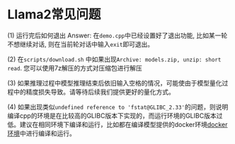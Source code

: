 # Llama2常见问题

(1) 运行完后如何退出
Answer: 在`demo.cpp`中已经设置好了退出功能, 比如某一轮不想继续对话, 则在当前轮对话中输入`exit`即可退出。

(2) 在`scripts/download.sh` 中如果出现`Archive: models.zip, unzip: short read`. 您可以使用7z解压的方式对压缩包进行解压

(3) 如果推理过程中模型推理结束后依旧输入空格的情况，可能使由于模型量化过程中的精度损失导致。请等待后续我们提供更好的量化方式。

(4) 如果出现类似`undefined reference to 'fstat@GLIBC_2.33'`的问题，则说明编译cpp的环境是在比较高的GLIBC版本下实现的，而运行环境的GLIBC版本过低。建议在相同环境下编译和运行，比如都在编译模型提供的docker环境[docker环境](../README.md/#32-开发环境准备)中进行编译和运行。
